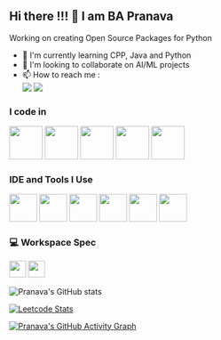 ## Hi there !!! 👋 I am BA Pranava

Working on creating Open Source Packages for Python

- 🌱 I'm currently learning CPP, Java and Python
- 👯 I'm looking to collaborate on AI/ML projects
- 📫 How to reach me :
<br /> [<img src="https://img.shields.io/badge/LeetCode-000000?style=for-the-badge&logo=LeetCode&logoColor=#d16c06" />](https://leetcode.com/va_codes) [<img src="https://img.shields.io/badge/LinkedIn-0077B5?style=for-the-badge&logo=linkedin&logoColor=white" />](https://www.linkedin.com/in/pranava-ba/)


### I code in
<img height="60" width="60" src="https://img.icons8.com/color/48/000000/python.png" /> <img height="60" width="60" src="https://img.icons8.com/color/48/000000/c-programming.png" /> <img height="60" width="60" src="https://img.icons8.com/color/48/000000/c-plus-plus-logo.png" /> <img height="60" width="60" src="https://img.icons8.com/color/48/000000/java-coffee-cup-logo.png" /> <img height="60" width="60" src="https://img.icons8.com/color/48/000000/mysql-logo.png"/>

### IDE and Tools I Use
<img height="50" width="50" src="https://img.icons8.com/color/48/000000/pycharm.png"/> <img height="50" width="50" src="https://img.icons8.com/ios-filled/50/000000/clion.png"/> <img height="50" width="50" src="https://img.icons8.com/color/48/000000/intellij-idea.png"/> <img height="50" width="50" src="https://img.icons8.com/doodle/48/000000/adobe-photoshop.png"/> <img height="50" width="50" src="https://img.icons8.com/color/48/000000/filmora.png"/> <img height="50" width="50" src="https://img.icons8.com/fluency/48/000000/rstudio.png"/>


### 💻 Workspace Spec
<img height="30" src="https://img.shields.io/badge/AMD-Ryzen_7_7435HS-ED1C24?style=for-the-badge&logo=amd&logoColor=white"/> <img height="30" src="https://img.shields.io/badge/NVIDIA-RTX4060-76B900?style=for-the-badge&logo=nvidia&logoColor=white"/>

![Pranava's GitHub stats](https://github-readme-stats.vercel.app/api?username=pranava-ba&theme=dark&show_icons=true&&hide=issues,contribs)

[![Leetcode Stats](https://leetcard.jacoblin.cool/va_codes?ext=contest&theme=dark)](https://leetcode.com/va_codes)

[![Pranava's GitHub Activity Graph](https://github-readme-activity-graph.vercel.app/graph?username=pranava-ba&bg_color=000000&color=ffffff&line=51f565&point=ffffff&area=true&hide_border=true)](https://github.com/ashutosh00710/github-readme-activity-graph)
